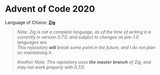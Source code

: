 
# Advent of Code 2020

Language of Choice: [**Zig**](https://ziglang.org)

> *Note: Zig is not a complete language, as of the time of writing it is
> currently in version 0.7.0. and subject to changes as pre-1.0 languages are.  
> This repository **will** break some point in the future, and I do not plan
> on maintaining it.*
>
> *Another Note: This repository uses **the master branch** of Zig, and may not
> work properly with 0.7.0.*
